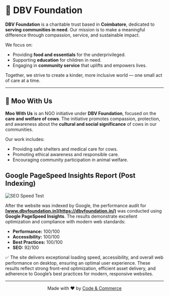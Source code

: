 # 🌿 DBV Foundation

**DBV Foundation** is a charitable trust based in **Coimbatore**, dedicated to **serving communities in need**.
Our mission is to make a meaningful difference through compassion, service, and sustainable impact.

We focus on:

* Providing **food and essentials** for the underprivileged.
* Supporting **education** for children in need.
* Engaging in **community service** that uplifts and empowers lives.

Together, we strive to create a kinder, more inclusive world — one small act of care at a time.

---

## 🐄 Moo With Us

**Moo With Us** is an NGO initiative under **DBV Foundation**, focused on the **care and welfare of cows**.
The initiative promotes compassion, protection, and awareness about the **cultural and social significance** of cows in our communities.

Our work includes:

* Providing safe shelters and medical care for cows.
* Promoting ethical awareness and responsible care.
* Encouraging community participation in animal welfare.

## Google PageSpeed Insights Report (Post Indexing)
![SEO   Speed Test](https://github.com/user-attachments/assets/2170ac86-41aa-4deb-b04b-00a82db0f81c)

After the website was indexed by Google, the performance audit for **[www.dbvfoundation.in](https://dbvfoundation.in/)** was conducted using **Google PageSpeed Insights**.
The results demonstrate excellent optimization and compliance with modern web standards:

* **Performance:** 100/100
* **Accessibility:** 100/100
* **Best Practices:** 100/100
* **SEO:** 92/100

<p>✅ The site delivers exceptional loading speed, accessibility, and overall web performance on desktop, ensuring an optimal user experience. These results reflect strong front-end optimization, efficient asset delivery, and adherence to Google’s best practices for modern, responsive websites.</p>
<hr/>

<p align="center">Made with ❤️ by <a href="https://github.com/Code-and-Commerce" target="_blank">Code & Commerce</a></p>
